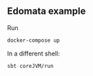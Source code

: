 ## Edomata example

Run
``` sh
docker-compose up
```

In a different shell:

``` sh
sbt coreJVM/run
```
